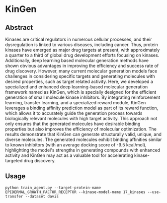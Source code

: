 # KinGen
 
## Abstract

Kinases are critical regulators in numerous cellular processes, and their dysregulation is linked to various diseases, including cancer. Thus, protein kinases have emerged as major drug targets at present, with approximately a quarter to a third of global drug development efforts focusing on kinases. Additionally, deep learning based molecular generation methods have shown obvious advantages in improving the efficiency and success rate of drug discovery. However, many current molecular generation models face challenges in considering specific targets and generating molecules with desired properties, such as target related activity. Here, we developed a specialized and enhanced deep learning-based molecular generation framework named as KinGen, which is specially designed for the efficient generation of small molecule kinase inhibitors. By integrating reinforcement learning, transfer learning, and a specialized reward module, KinGen leverages a binding affinity prediction model as part of its reward function, which allows it to accurately guide the generation process towards biologically relevant molecules with high target activity. This approach not only ensures that the generated molecules have desirable binding properties but also improves the efficiency of molecular optimization. The results demonstrate that KinGen can generate structurally valid, unique, and diverse molecules. The generated molecules exhibit binding affinities similar to known inhibitors (with an average docking score of -9.5 kcal/mol), highlighting the model's strengths in generating compounds with enhanced activity and KinGen may act as a valuable tool for accelerating kinase-targeted drug discovery. 

## Usage

```
python train_agent.py --target-protein-name EPIDERMAL_GROWTH_FACTOR_RECEPTOR --kinase-model-name 17_kinases --use-transfer --dataset davis
```
